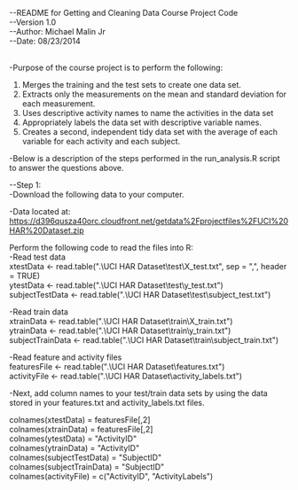 
--README for Getting and Cleaning Data Course Project Code <br>
--Version 1.0<br>
--Author: Michael Malin Jr<br>
--Date: 08/23/2014<br><br>


-Purpose of the course project is to perform the following:<br>
1. Merges the training and the test sets to create one data set.<br>
2. Extracts only the measurements on the mean and standard deviation for each measurement. <br>
3. Uses descriptive activity names to name the activities in the data set<br>
4. Appropriately labels the data set with descriptive variable names.<br> 
5. Creates a second, independent tidy data set with the average of each variable for each activity and each subject. <br>

-Below is a description of the steps performed in the run_analysis.R script  to answer the questions above.<br>

--Step 1: <br>
-Download the following data to your computer.<br>

-Data located at: <br>
https://d396qusza40orc.cloudfront.net/getdata%2Fprojectfiles%2FUCI%20HAR%20Dataset.zip <br>

Perform the following code to read the files into R:<br>
-Read test data <br>
xtestData <- read.table(".\\UCI HAR Dataset\\test\\X_test.txt", sep = ",", header = TRUE)<br>
ytestData <- read.table(".\\UCI HAR Dataset\\test\\y_test.txt")<br>
subjectTestData <- read.table(".\\UCI HAR Dataset\\test\\subject_test.txt")<br>

-Read train data<br>
xtrainData <- read.table(".\\UCI HAR Dataset\\train\\X_train.txt")<br>
ytrainData <- read.table(".\\UCI HAR Dataset\\train\\y_train.txt")<br>
subjectTrainData <- read.table(".\\UCI HAR Dataset\\train\\subject_train.txt")<br>

-Read feature and activity files<br>
featuresFile <- read.table(".\\UCI HAR Dataset\\features.txt")<br>
activityFile <- read.table(".\\UCI HAR Dataset\\activity_labels.txt")<br>

-Next, add column names to your test/train data sets by using the data stored in your features.txt and activity_labels.txt files.<br>

colnames(xtestData) = featuresFile[,2]<br>
colnames(xtrainData) = featuresFile[,2]<br>
colnames(ytestData) = "ActivityID"<br>
colnames(ytrainData) = "ActivityID"<br>
colnames(subjectTestData) = "SubjectID"<br>
colnames(subjectTrainData) = "SubjectID"<br>
colnames(activityFile) = c("ActivityID", "ActivityLabels")<br>



















